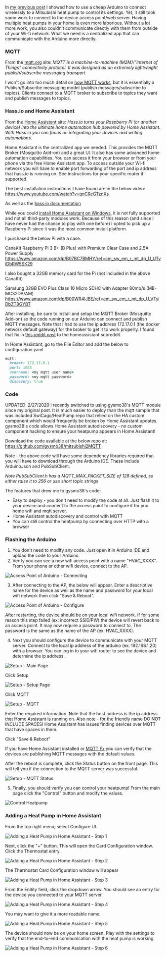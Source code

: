 In [my previous post](https://chrdavis.github.io/hacking-a-mitsubishi-heat-pump-Part-1/) I showed how to use a cheap Arduino to connect wirelessly to a Mitsubishi heat pump to control its settings.  Yet, it still took some work to connect to the device access point/web server.  Having multiple heat pumps in your home is even more laborious.  Without a lot more work, you also couldn’t communicate directly with them from outside of your Wi-fi network.  What we need is a centralized app that can communicate with the Arduino more directly.

### MQTT

From the [mqtt.org](https://mqtt.org) site:
*MQTT is a machine-to-machine (M2M)/"Internet of Things" connectivity protocol. It was designed as an extremely lightweight publish/subscribe messaging transport.*

I won't go into too much detail on [how MQTT works](http://mosquitto.org/man/mqtt-7.html), but it is essentially a Publish/Subscribe messaging model (publish messages/subscribe to topics).  Clients connect to a MQTT broker to subscribe to topics they want and publish messages to topics.  

### Hass.io and Home Assistant

From the [Home Assistant](https://www.home-assistant.io/hassio/) site:
*Hass.io turns your Raspberry Pi (or another device) into the ultimate home automation hub powered by Home Assistant. With Hass.io you can focus on integrating your devices and writing automations.*

Home Assistant is the centralized app we needed.  This provides the MQTT Broker (Mosquitto Add-on) and a great UI.  It also has some advanced home automation capabilities.  You can access it from your browser or from your phone via the free Home Assistant app.  To access outside your Wi-fi network you will have to enable port forwarding of the port and ip address that hass.io is running on.  See instructions for your specific router if supported.

The best installation instructions I have found are in the below video:
https://www.youtube.com/watch?v=qnCRcGTznXs

As well as the [hass.io documentation](https://www.home-assistant.io/hassio/installation/)

While you could [install Home Assistant on Windows](https://www.home-assistant.io/docs/installation/windows/), it is not fully supported and not all third-party modules work.  Because of this reason (and since I have never had the chance to play with one before) I opted to pick up a Raspberry Pi since it was the most common install platform. 

I purchased the below Pi with a case.

CanaKit Raspberry Pi 3 B+ (B Plus) with Premium Clear Case and 2.5A Power Supply 
https://www.amazon.com/dp/B07BC7BMHY/ref=cm_sw_em_r_mt_dp_U_UTyiDbRW5SK29 

I also bought a 32GB memory card for the Pi (not included in the above CanaKit)

Samsung 32GB EVO Plus Class 10 Micro SDHC with Adapter 80mb/s (MB-MC32DA/AM) 
https://www.amazon.com/dp/B00WR4IJBE/ref=cm_sw_em_r_mt_dp_U_VTyiDbZT8GYBT 

After installing, be sure to install and setup the MQTT Broker (Mosquitto Add-on) so the code running on our Arduino can connect and publish MQTT messages.  Note that I had to use the ip address 172.17.0.1 (the docker network default gateway) for the broker to get it to work properly.  I found that fix in [this reddit post](https://www.reddit.com/r/homeassistant/comments/74qqtc/hassio_mqtt_installation_beginner_questions/) to the homeassistant subreddit.

In Home Assistant, go to the File Editor and add the below to configuration.yaml

```ruby
mqtt:
  broker: 172.17.0.1
  port: 1883
  username: <my mqtt user name>
  password: <my mqtt password>
  discovery: true
```

### Code

UPDATED: 2/27/2020
I recently switched to using gysmo38's MQTT module since my original post. It is much easier to deploy than the mqtt sample that was included SwiCago/HeatPump repo that relied on the HA custom component which would frequently be broken by Home Assistant updates. gysmo38's code allows Home Assistant autodiscovery - no custom component hacking to ensure your heatpump appears in Home Assistant!

Download the code available at the below repo at:
https://github.com/gysmo38/mitsubishi2MQTT

Note - the above code will have some dependency libraries required that you will have to download through the Arduino IDE.  These include ArduinoJson and PubSubClient.

*Note PubSubClient.h has a MQTT_MAX_PACKET_SIZE of 128 defined, so either raise it to 256 or use short topic strings*

The features that drew me to gysmo38's code:
* Easy to deploy - you don't need to modify the code at all.  Just flash it to your device and connect to the access point to configure it for you home wifi and mqtt server.
* Home Assistant autodiscovery and control with MQTT
* You can still control the heatpump by connecting over HTTP with a browser

### Flashing the Arduino 

1. You don't need to modify any code.  Just open it in Arduino IDE and upload the code to your Arduino.
2. Verify you can see a new wifi access point with a name "HVAC_XXXX".  From your phone or other wifi device, connect to the AP.

![Access Point of Arduino - Connecting](/assets/images/AP_Setup1.jpg)

3. After connecting to the AP, the below will appear.  Enter a descriptive name for the device as well as the name and password for your local wifi network then click "Save & Reboot".

![Access Point of Arduino - Configure](/assets/images/AP_Setup2.jpg)

After restarting, the device should be on your local wifi network.  If for some reason this step failed (ex: incorrect SSID/PW) the device will revert back to an access point. It may now require a password to connect to.  The password is the same as the name of the AP (ex: HVAC_XXXX).

4. Next you should configure the device to communicate with your MQTT server.  Connect to the local ip address of the arduino (ex: 192.168.1.20) with a browser.  You can log in to your wifi router to see the device and determine the ip address. 

![Setup - Main Page](/assets/images/SetupHP1.jpg)

Click Setup

![Setup - Setup Page](/assets/images/SetupHP2.jpg)

Click MQTT

![Setup - MQTT](/assets/images/SetupHP3.jpg)

Enter the required information.  Note that the host address is the ip address that Home Assistant is running on.  Also note - for the friendly name DO NOT INCLUDE SPACES! Home Assistant has issues finding devices over MQTT that have spaces in them.

Click "Save & Reboot"

If you have Home Assistant installed or [MQTT Fx](http://mqttfx.org/) you can verify that the devices are publishing MQTT messages with the default values.  

After the reboot is complete, click the Status button on the front page.  This will tell you if the connection to the MQTT server was successful.

![Setup - MQTT Status](/assets/images/SetupHP4.jpg)

5. Finally, you should verify you can control your heatpump!  From the main page click the "Control" button and modify the values.

![Control Heatpump](/assets/images/SetupHP5.jpg)

### Adding a Heat Pump in Home Assistant

From the top right menu, select Configure UI.  

![Adding a Heat Pump in Home Assistant - Step 1](/assets/images/HA_ConfigureUI.jpg)

Next, click the "+" button.  This will open the Card Configuration window. Click the Thermostat entry.

![Adding a Heat Pump in Home Assistant - Step 2](/assets/images/HA_AddCard1.jpg)

The Thermostat Card Configuration window will appear

![Adding a Heat Pump in Home Assistant - Step 3](/assets/images/HA_AddCard2.jpg)

From the Enitity field, click the dropdown arrow.  You should see an entry for the device you connected to your MQTT server.

![Adding a Heat Pump in Home Assistant - Step 4](/assets/images/HA_AddCard3.jpg)

You may want to give it a more readable name.

![Adding a Heat Pump in Home Assistant - Step 5](/assets/images/HA_AddCard4.jpg)

The device should now be on your home screen.  Play with the settings to verify that the end-to-end communication with the heat pump is working.

![Adding a Heat Pump in Home Assistant - Step 6](/assets/images/HA_AddCard6.jpg)


